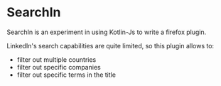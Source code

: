# SearchIn

SearchIn is an experiment in using Kotlin-Js to write a firefox plugin.

LinkedIn's search capabilities are quite limited, so this plugin allows to:
* filter out multiple countries
* filter out specific companies
* filter out specific terms in the title